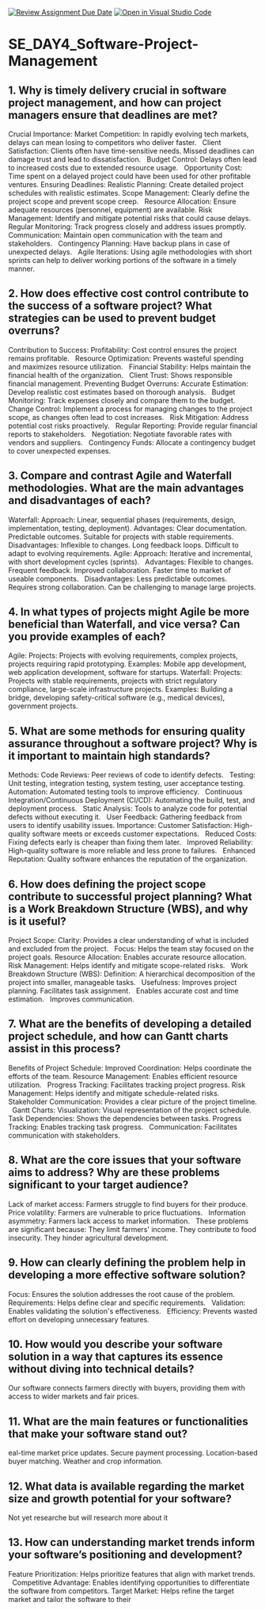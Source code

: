[![Review Assignment Due Date](https://classroom.github.com/assets/deadline-readme-button-22041afd0340ce965d47ae6ef1cefeee28c7c493a6346c4f15d667ab976d596c.svg)](https://classroom.github.com/a/9pw6JKcu)
[![Open in Visual Studio Code](https://classroom.github.com/assets/open-in-vscode-2e0aaae1b6195c2367325f4f02e2d04e9abb55f0b24a779b69b11b9e10269abc.svg)](https://classroom.github.com/online_ide?assignment_repo_id=18439053&assignment_repo_type=AssignmentRepo)
# SE_DAY4_Software-Project-Management
## 1. Why is timely delivery crucial in software project management, and how can project managers ensure that deadlines are met?

Crucial Importance:
Market Competition: In rapidly evolving tech markets, delays can mean losing to competitors who deliver faster.   
Client Satisfaction: Clients often have time-sensitive needs. Missed deadlines can damage trust and lead to dissatisfaction.   
Budget Control: Delays often lead to increased costs due to extended resource usage.   
Opportunity Cost: Time spent on a delayed project could have been used for other profitable ventures.
Ensuring Deadlines:
Realistic Planning: Create detailed project schedules with realistic estimates.
Scope Management: Clearly define the project scope and prevent scope creep.   
Resource Allocation: Ensure adequate resources (personnel, equipment) are available.
Risk Management: Identify and mitigate potential risks that could cause delays.   
Regular Monitoring: Track progress closely and address issues promptly.
Communication: Maintain open communication with the team and stakeholders.   
Contingency Planning: Have backup plans in case of unexpected delays.   
Agile Iterations: Using agile methodologies with short sprints can help to deliver working portions of the software in a timely manner.


## 2. How does effective cost control contribute to the success of a software project? What strategies can be used to prevent budget overruns?

Contribution to Success:
Profitability: Cost control ensures the project remains profitable.   
Resource Optimization: Prevents wasteful spending and maximizes resource utilization.   
Financial Stability: Helps maintain the financial health of the organization.   
Client Trust: Shows responsible financial management.
Preventing Budget Overruns:
Accurate Estimation: Develop realistic cost estimates based on thorough analysis.   
Budget Monitoring: Track expenses closely and compare them to the budget.   
Change Control: Implement a process for managing changes to the project scope, as changes often lead to cost increases.   
Risk Mitigation: Address potential cost risks proactively.   
Regular Reporting: Provide regular financial reports to stakeholders.   
Negotiation: Negotiate favorable rates with vendors and suppliers.   
Contingency Funds: Allocate a contingency budget to cover unexpected expenses.


## 3. Compare and contrast Agile and Waterfall methodologies. What are the main advantages and disadvantages of each?

Waterfall:
Approach: Linear, sequential phases (requirements, design, implementation, testing, deployment).
Advantages:
Clear documentation.
Predictable outcomes.
Suitable for projects with stable requirements.
Disadvantages:
Inflexible to changes.
Long feedback loops.
Difficult to adapt to evolving requirements.
Agile:
Approach: Iterative and incremental, with short development cycles (sprints).   
Advantages:
Flexible to changes.
Frequent feedback.
Improved collaboration.
Faster time to market of useable components.   
Disadvantages:
Less predictable outcomes.
Requires strong collaboration.
Can be challenging to manage large projects.


## 4. In what types of projects might Agile be more beneficial than Waterfall, and vice versa? Can you provide examples of each?

Agile:
Projects: Projects with evolving requirements, complex projects, projects requiring rapid prototyping.
Examples: Mobile app development, web application development, software for startups.
Waterfall:
Projects: Projects with stable requirements, projects with strict regulatory compliance, large-scale infrastructure projects.
Examples: Building a bridge, developing safety-critical software (e.g., medical devices), government projects.

## 5. What are some methods for ensuring quality assurance throughout a software project? Why is it important to maintain high standards?

Methods:
Code Reviews: Peer reviews of code to identify defects.   
Testing: Unit testing, integration testing, system testing, user acceptance testing.
Automation: Automated testing tools to improve efficiency.   
Continuous Integration/Continuous Deployment (CI/CD): Automating the build, test, and deployment process.   
Static Analysis: Tools to analyze code for potential defects without executing it.   
User Feedback: Gathering feedback from users to identify usability issues.
Importance:
Customer Satisfaction: High-quality software meets or exceeds customer expectations.   
Reduced Costs: Fixing defects early is cheaper than fixing them later.   
Improved Reliability: High-quality software is more reliable and less prone to failures.   
Enhanced Reputation: Quality software enhances the reputation of the organization.


## 6. How does defining the project scope contribute to successful project planning? What is a Work Breakdown Structure (WBS), and why is it useful?

Project Scope:
Clarity: Provides a clear understanding of what is included and excluded from the project.   
Focus: Helps the team stay focused on the project goals.
Resource Allocation: Enables accurate resource allocation.
Risk Management: Helps identify and mitigate scope-related risks.   
Work Breakdown Structure (WBS):
Definition: A hierarchical decomposition of the project into smaller, manageable tasks.   
Usefulness:
Improves project planning.
Facilitates task assignment.   
Enables accurate cost and time estimation.   
Improves communication.

## 7. What are the benefits of developing a detailed project schedule, and how can Gantt charts assist in this process?

Benefits of Project Schedule:
Improved Coordination: Helps coordinate the efforts of the team.
Resource Management: Enables efficient resource utilization.   
Progress Tracking: Facilitates tracking project progress.
Risk Management: Helps identify and mitigate schedule-related risks.   
Stakeholder Communication: Provides a clear picture of the project timeline.   
Gantt Charts:
Visualization: Visual representation of the project schedule.
Task Dependencies: Shows the dependencies between tasks.
Progress Tracking: Enables tracking task progress.   
Communication: Facilitates communication with stakeholders.

## 8. What are the core issues that your software aims to address? Why are these problems significant to your target audience?

Lack of market access: Farmers struggle to find buyers for their produce.   
Price volatility: Farmers are vulnerable to price fluctuations.   
Information asymmetry: Farmers lack access to market information.   
These problems are significant because:
They limit farmers' income.
They contribute to food insecurity.
They hinder agricultural development.

## 9. How can clearly defining the problem help in developing a more effective software solution?

Focus: Ensures the solution addresses the root cause of the problem.
Requirements: Helps define clear and specific requirements.   
Validation: Enables validating the solution's effectiveness.   
Efficiency: Prevents wasted effort on developing unnecessary features.

## 10. How would you describe your software solution in a way that captures its essence without diving into technical details?

Our software connects farmers directly with buyers, providing them with access to wider markets and fair prices.

## 11. What are the main features or functionalities that make your software stand out?

eal-time market price updates.
Secure payment processing.
Location-based buyer matching.
Weather and crop information.

## 12. What data is available regarding the market size and growth potential for your software?

Not yet researche but will research more about it 
## 13. How can understanding market trends inform your software’s positioning and development?

Feature Prioritization: Helps prioritize features that align with market trends.   
Competitive Advantage: Enables identifying opportunities to differentiate the software from competitors.
Target Market: Helps refine the target market and tailor the software to their
